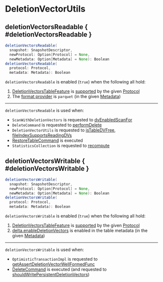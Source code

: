 # DeletionVectorUtils

## deletionVectorsReadable { #deletionVectorsReadable }

```scala
deletionVectorsReadable(
  snapshot: SnapshotDescriptor,
  newProtocol: Option[Protocol] = None,
  newMetadata: Option[Metadata] = None): Boolean
deletionVectorsReadable(
  protocol: Protocol,
  metadata: Metadata): Boolean
```

`deletionVectorsReadable` is enabled (`true`) when the following all hold:

1. [DeletionVectorsTableFeature](DeletionVectorsTableFeature.md) is [supported](../table-features/TableFeatureSupport.md#isFeatureSupported) by the given [Protocol](../Protocol.md)
1. The [format provider](../Metadata.md#format) is `parquet` (in the given [Metadata](../Metadata.md))

---

`deletionVectorsReadable` is used when:

* `ScanWithDeletionVectors` is requested to [dvEnabledScanFor](ScanWithDeletionVectors.md#dvEnabledScanFor)
* `DeleteCommand` is requested to [performDelete](../commands/delete/DeleteCommand.md#performDelete)
* `DeletionVectorUtils` is requested to [isTableDVFree](#isTableDVFree), [fileIndexSupportsReadingDVs](#fileIndexSupportsReadingDVs)
* [RestoreTableCommand](../commands/restore/RestoreTableCommand.md) is executed
* `StatisticsCollection` is requested to [recompute](../StatisticsCollection.md#recompute)

## deletionVectorsWritable { #deletionVectorsWritable }

```scala
deletionVectorsWritable(
  snapshot: SnapshotDescriptor,
  newProtocol: Option[Protocol] = None,
  newMetadata: Option[Metadata] = None): Boolean
deletionVectorsWritable(
  protocol: Protocol,
  metadata: Metadata): Boolean
```

`deletionVectorsWritable` is enabled (`true`) when the following all hold:

1. [DeletionVectorsTableFeature](DeletionVectorsTableFeature.md) is [supported](../table-features/TableFeatureSupport.md#isFeatureSupported) by the given [Protocol](../Protocol.md)
1. [delta.enableDeletionVectors](../DeltaConfigs.md#ENABLE_DELETION_VECTORS_CREATION) is enabled in the table metadata (in the given [Metadata](../Metadata.md))

---

`deletionVectorsWritable` is used when:

* `OptimisticTransactionImpl` is requested to [getAssertDeletionVectorWellFormedFunc](../OptimisticTransactionImpl.md#getAssertDeletionVectorWellFormedFunc)
* [DeleteCommand](../commands/delete/index.md) is executed (and requested to [shouldWritePersistentDeletionVectors](../commands/delete/DeleteCommand.md#shouldWritePersistentDeletionVectors))
